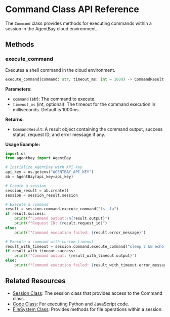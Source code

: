 # Command Class API Reference

The `Command` class provides methods for executing commands within a session in the AgentBay cloud environment.

## Methods

### execute_command

Executes a shell command in the cloud environment.

```python
execute_command(command: str, timeout_ms: int = 1000) -> CommandResult
```

**Parameters:**
- `command` (str): The command to execute.
- `timeout_ms` (int, optional): The timeout for the command execution in milliseconds. Default is 1000ms.

**Returns:**
- `CommandResult`: A result object containing the command output, success status, request ID, and error message if any.

**Usage Example:**

```python
import os
from agentbay import AgentBay

# Initialize AgentBay with API key
api_key = os.getenv("AGENTBAY_API_KEY")
ab = AgentBay(api_key=api_key)

# Create a session
session_result = ab.create()
session = session_result.session

# Execute a command
result = session.command.execute_command("ls -la")
if result.success:
    print(f"Command output:\n{result.output}")
    print(f"Request ID: {result.request_id}")
else:
    print(f"Command execution failed: {result.error_message}")

# Execute a command with custom timeout
result_with_timeout = session.command.execute_command("sleep 2 && echo 'Done'", timeout_ms=5000)
if result_with_timeout.success:
    print(f"Command output: {result_with_timeout.output}")
else:
    print(f"Command execution failed: {result_with_timeout.error_message}")
```

## Related Resources

- [Session Class](session.md): The session class that provides access to the Command class.
- [Code Class](code.md): For executing Python and JavaScript code.
- [FileSystem Class](filesystem.md): Provides methods for file operations within a session.
